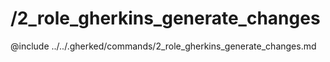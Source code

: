 # /2_role_gherkins_generate_changes

@include ../../.gherked/commands/2_role_gherkins_generate_changes.md